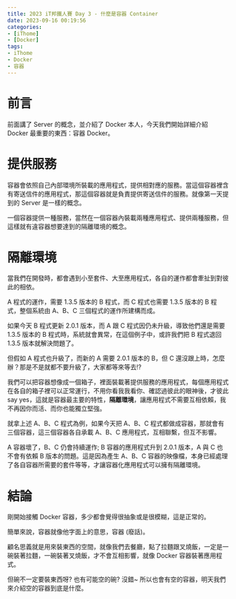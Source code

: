 ```yaml
---
title: 2023 iT邦鐵人賽 Day 3 - 什麼是容器 Container
date: 2023-09-16 00:19:56
categories: 
- [iThome]
- [Docker]
tags: 
- iThome
- Docker
- 容器
---
```

# 前言

前面講了 Server 的概念，並介紹了 Docker 本人，今天我們開始詳細介紹 Docker 最重要的東西：容器 Docker。

<!-- more -->

# 提供服務

容器會依照自己內部環境所裝載的應用程式，提供相對應的服務。當這個容器裡含有寄送信件的應用程式，那這個容器就是負責提供寄送信件的服務。就像第一天提到的 Server 是一樣的概念。

一個容器提供一種服務，當然在一個容器內裝載兩種應用程式、提供兩種服務，但這樣就有違容器想要達到的隔離環境的概念。

# 隔離環境

當我們在開發時，都會遇到小至套件、大至應用程式，各自的運作都會牽扯到對彼此的相依。

A 程式的運作，需要 1.3.5 版本的 B 程式，而 C 程式也需要 1.3.5 版本的 B 程式，整個系統由 A、B、C 三個程式的運作所建構而成。

如果今天 B 程式更新 2.0.1 版本，而 A 跟 C 程式因仍未升級，導致他們還是需要 1.3.5 版本的 B 程式時，系統就會異常，在這個例子中，或許我們把 B 程式退回 1.3.5 版本就解決問題了。

但假如 A 程式也升級了，而新的 A 需要 2.0.1 版本的 B，但 C 還沒跟上時，怎麼辦？那是不是就都不要升級了，大家都等來等去!?

我們可以把容器想像成一個箱子，裡面裝載著提供服務的應用程式，每個應用程式在各自的箱子裡可以正常運行，不用你看我我看你、確認過彼此的眼神後，才彼此 say yes，這就是容器最主要的特性，**隔離環境**，讓應用程式不需要互相依賴，我不再因你而活、而你也能獨立堅強。

就拿上述 A、B、C 程式為例，如果今天把 A、B、C 程式都做成容器，那就會有三個容器，這三個容器各自承載 A、B、C 應用程式，互相聯繫，但互不影響。

A 容器壞了，B、C 仍會持續運作; B 容器的應用程式升到 2.0.1 版本，A 與 C 也不會有依賴 B 版本的問題。這是因為產生 A、B、C 容器的映像檔，本身已經處理了各自容器所需要的套件等等，才讓容器化應用程式可以擁有隔離環境。

# 結論

剛開始接觸 Docker 容器，多少都會覺得很抽象或是很模糊，這是正常的。

簡單來說，容器就像他字面上的意思，容器 (廢話)。

顧名思義就是用來裝東西的空間，就像我們去餐廳，點了拉麵跟叉燒飯，一定是一碗裝著拉麵，一碗裝著叉燒飯，才不會互相影響，就像 Docker 容器裝著應用程式。

但碗不一定要裝東西呀? 也有可能空的碗? 沒錯~ 所以也會有空的容器，明天我們來介紹空的容器到底是什麼。